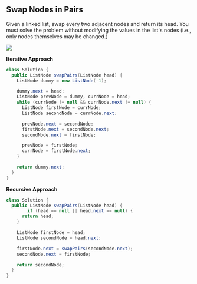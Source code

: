 ## Swap Nodes in Pairs

Given a linked list, swap every two adjacent nodes and return its head. You must solve the problem without modifying the values in the list's nodes (i.e., only nodes themselves may be changed.)

<img src='https://assets.leetcode.com/uploads/2020/10/03/swap_ex1.jpg'>

**Iterative Approach**

```java
class Solution {
  public ListNode swapPairs(ListNode head) {
    ListNode dummy = new ListNode(-1);

    dummy.next = head;
    ListNode prevNode = dummy, currNode = head;
    while (currNode != null && currNode.next != null) {
      ListNode firstNode = currNode;
      ListNode secondNode = currNode.next;

      prevNode.next = secondNode;
      firstNode.next = secondNode.next;
      secondNode.next = firstNode;

      prevNode = firstNode;
      currNode = firstNode.next;
    }

    return dummy.next;
  }
}
```

**Recursive Approach**

```java
class Solution {
  public ListNode swapPairs(ListNode head) {
        if (head == null || head.next == null) {
      return head;
    }

    ListNode firstNode = head;
    ListNode secondNode = head.next;

    firstNode.next = swapPairs(secondNode.next);
    secondNode.next = firstNode;

    return secondNode;
  }
}
```
